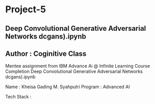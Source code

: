 # Project-5
## Deep Convolutional Generative Adversarial Networks dcgans).ipynb 
## Author : Coginitive Class 

Mentee assignment from IBM Advance Ai @ Infinite Learning Course Completion Deep Convolutional Generative Adversarial Networks dcgans).ipynb 

Name    : Kheisa Gading M. Syahputri
Program : Advanced AI

Tech Stack :
